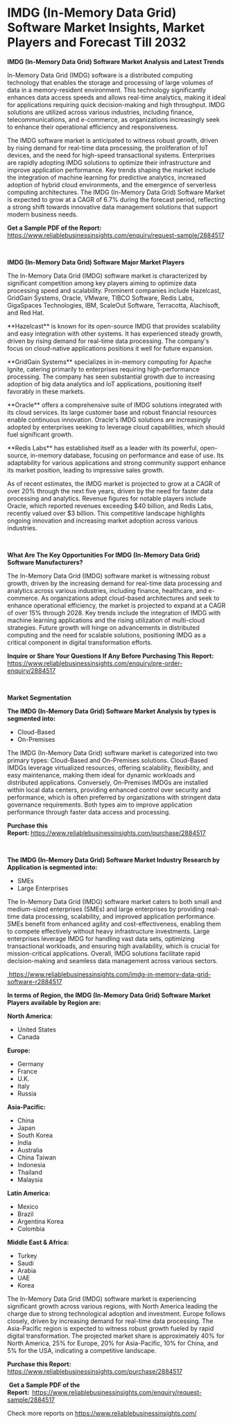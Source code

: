 <p><h1>IMDG (In-Memory Data Grid) Software Market Insights, Market Players and Forecast Till 2032</h1></p><p><strong>IMDG (In-Memory Data Grid) Software Market Analysis and Latest Trends</strong></p>
<p><p>In-Memory Data Grid (IMDG) software is a distributed computing technology that enables the storage and processing of large volumes of data in a memory-resident environment. This technology significantly enhances data access speeds and allows real-time analytics, making it ideal for applications requiring quick decision-making and high throughput. IMDG solutions are utilized across various industries, including finance, telecommunications, and e-commerce, as organizations increasingly seek to enhance their operational efficiency and responsiveness.</p><p>The IMDG software market is anticipated to witness robust growth, driven by rising demand for real-time data processing, the proliferation of IoT devices, and the need for high-speed transactional systems. Enterprises are rapidly adopting IMDG solutions to optimize their infrastructure and improve application performance. Key trends shaping the market include the integration of machine learning for predictive analytics, increased adoption of hybrid cloud environments, and the emergence of serverless computing architectures. The IMDG (In-Memory Data Grid) Software Market is expected to grow at a CAGR of 6.7% during the forecast period, reflecting a strong shift towards innovative data management solutions that support modern business needs.</p></p>
<p><strong>Get a Sample PDF of the Report:&nbsp;</strong> <a href="https://www.reliablebusinessinsights.com/enquiry/request-sample/2884517?utm_campaign=3000&utm_medium=2&utm_source=Github&utm_content=ia&utm_term=13032025&utm_id=imdg-in-memory-data-grid-software">https://www.reliablebusinessinsights.com/enquiry/request-sample/2884517</a></p>
<p>&nbsp;</p>
<p><strong>IMDG (In-Memory Data Grid) Software Major Market Players</strong></p>
<p><p>The In-Memory Data Grid (IMDG) software market is characterized by significant competition among key players aiming to optimize data processing speed and scalability. Prominent companies include Hazelcast, GridGain Systems, Oracle, VMware, TIBCO Software, Redis Labs, GigaSpaces Technologies, IBM, ScaleOut Software, Terracotta, Alachisoft, and Red Hat.</p><p>**Hazelcast** is known for its open-source IMDG that provides scalability and easy integration with other systems. It has experienced steady growth, driven by rising demand for real-time data processing. The company's focus on cloud-native applications positions it well for future expansion.</p><p>**GridGain Systems** specializes in in-memory computing for Apache Ignite, catering primarily to enterprises requiring high-performance processing. The company has seen substantial growth due to increasing adoption of big data analytics and IoT applications, positioning itself favorably in these markets.</p><p>**Oracle** offers a comprehensive suite of IMDG solutions integrated with its cloud services. Its large customer base and robust financial resources enable continuous innovation. Oracle's IMDG solutions are increasingly adopted by enterprises seeking to leverage cloud capabilities, which should fuel significant growth.</p><p>**Redis Labs** has established itself as a leader with its powerful, open-source, in-memory database, focusing on performance and ease of use. Its adaptability for various applications and strong community support enhance its market position, leading to impressive sales growth.</p><p>As of recent estimates, the IMDG market is projected to grow at a CAGR of over 20% through the next five years, driven by the need for faster data processing and analytics. Revenue figures for notable players include Oracle, which reported revenues exceeding $40 billion, and Redis Labs, recently valued over $3 billion. This competitive landscape highlights ongoing innovation and increasing market adoption across various industries.</p></p>
<p>&nbsp;</p>
<p><strong>What Are The Key Opportunities For IMDG (In-Memory Data Grid) Software Manufacturers?</strong></p>
<p><p>The In-Memory Data Grid (IMDG) software market is witnessing robust growth, driven by the increasing demand for real-time data processing and analytics across various industries, including finance, healthcare, and e-commerce. As organizations adopt cloud-based architectures and seek to enhance operational efficiency, the market is projected to expand at a CAGR of over 15% through 2028. Key trends include the integration of IMDG with machine learning applications and the rising utilization of multi-cloud strategies. Future growth will hinge on advancements in distributed computing and the need for scalable solutions, positioning IMDG as a critical component in digital transformation efforts.</p></p>
<p><strong>Inquire or Share Your Questions If Any Before Purchasing This Report:</strong> <a href="https://www.reliablebusinessinsights.com/enquiry/pre-order-enquiry/2884517?utm_campaign=3000&utm_medium=2&utm_source=Github&utm_content=ia&utm_term=13032025&utm_id=imdg-in-memory-data-grid-software">https://www.reliablebusinessinsights.com/enquiry/pre-order-enquiry/2884517</a></p>
<p>&nbsp;</p>
<p><strong>Market Segmentation</strong></p>
<p><strong>The IMDG (In-Memory Data Grid) Software Market Analysis by types is segmented into:</strong></p>
<p><ul><li>Cloud-Based</li><li>On-Premises</li></ul></p>
<p><p>The IMDG (In-Memory Data Grid) software market is categorized into two primary types: Cloud-Based and On-Premises solutions. Cloud-Based IMDGs leverage virtualized resources, offering scalability, flexibility, and easy maintenance, making them ideal for dynamic workloads and distributed applications. Conversely, On-Premises IMDGs are installed within local data centers, providing enhanced control over security and performance, which is often preferred by organizations with stringent data governance requirements. Both types aim to improve application performance through faster data access and processing.</p></p>
<p><strong>Purchase this Report:&nbsp;</strong><a href="https://www.reliablebusinessinsights.com/purchase/2884517?utm_campaign=3000&utm_medium=2&utm_source=Github&utm_content=ia&utm_term=13032025&utm_id=imdg-in-memory-data-grid-software">https://www.reliablebusinessinsights.com/purchase/2884517</a></p>
<p>&nbsp;</p>
<p><strong>The IMDG (In-Memory Data Grid) Software Market Industry Research by Application is segmented into:</strong></p>
<p><ul><li>SMEs</li><li>Large Enterprises</li></ul></p>
<p><p>The In-Memory Data Grid (IMDG) software market caters to both small and medium-sized enterprises (SMEs) and large enterprises by providing real-time data processing, scalability, and improved application performance. SMEs benefit from enhanced agility and cost-effectiveness, enabling them to compete effectively without heavy infrastructure investments. Large enterprises leverage IMDG for handling vast data sets, optimizing transactional workloads, and ensuring high availability, which is crucial for mission-critical applications. Overall, IMDG solutions facilitate rapid decision-making and seamless data management across various sectors.</p></p>
<p><a href="https://www.reliablebusinessinsights.com/imdg-in-memory-data-grid-software-r2884517?utm_campaign=3000&utm_medium=2&utm_source=Github&utm_content=ia&utm_term=13032025&utm_id=imdg-in-memory-data-grid-software">&nbsp;https://www.reliablebusinessinsights.com/imdg-in-memory-data-grid-software-r2884517</a></p>
<p><strong>In terms of Region, the IMDG (In-Memory Data Grid) Software Market Players available by Region are:</strong></p>
<p>
    <p> <strong> North America: </strong>
        <ul>
            <li>United States</li>
            <li>Canada</li>
        </ul>
        </p> 
    <p> <strong> Europe: </strong>
        <ul>
            <li>Germany</li>
            <li>France</li>
            <li>U.K.</li>
            <li>Italy</li>
            <li>Russia</li>
        </ul>
        </p> 
    <p> <strong> Asia-Pacific: </strong>
        <ul>
            <li>China</li>
            <li>Japan</li>
            <li>South Korea</li>
            <li>India</li>
            <li>Australia</li>
            <li>China Taiwan</li>
            <li>Indonesia</li>
            <li>Thailand</li>
            <li>Malaysia</li>
        </ul>
        </p> 
    <p> <strong> Latin America: </strong>
        <ul>
            <li>Mexico</li>
            <li>Brazil</li>
            <li>Argentina Korea</li>
            <li>Colombia</li>
        </ul>
        </p> 
    <p> <strong> Middle East & Africa: </strong>
        <ul>
            <li>Turkey</li>
            <li>Saudi</li>
            <li>Arabia</li>
            <li>UAE</li>
            <li>Korea</li>
        </ul>
    </p>
    </p>
<p><p>The In-Memory Data Grid (IMDG) software market is experiencing significant growth across various regions, with North America leading the charge due to strong technological adoption and investment. Europe follows closely, driven by increasing demand for real-time data processing. The Asia-Pacific region is expected to witness robust growth fueled by rapid digital transformation. The projected market share is approximately 40% for North America, 25% for Europe, 20% for Asia-Pacific, 10% for China, and 5% for the USA, indicating a competitive landscape.</p></p>
<p><strong>Purchase this Report: </strong><a href="https://www.reliablebusinessinsights.com/purchase/2884517?utm_campaign=3000&utm_medium=2&utm_source=Github&utm_content=ia&utm_term=13032025&utm_id=imdg-in-memory-data-grid-software">https://www.reliablebusinessinsights.com/purchase/2884517</a></p>
<p>&nbsp;<strong>Get a Sample PDF of the Report:&nbsp;&nbsp;</strong><a href="https://www.reliablebusinessinsights.com/enquiry/request-sample/2884517?utm_campaign=3000&utm_medium=2&utm_source=Github&utm_content=ia&utm_term=13032025&utm_id=imdg-in-memory-data-grid-software">https://www.reliablebusinessinsights.com/enquiry/request-sample/2884517</a></p>
<p><strong></strong></p>
<p>Check more reports on <a href="https://www.reliablebusinessinsights.com/?utm_campaign=3000&utm_medium=2&utm_source=Github&utm_content=ia&utm_term=13032025&utm_id=imdg-in-memory-data-grid-software">https://www.reliablebusinessinsights.com/</a></p>